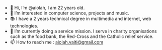 - 👋 Hi, I’m @aiolah, I am 22 years old.
- 👀 I’m interested in computer science, projects and music.
- 📚 I have a 2 years technical degree in multimedia and internet, web technologies.
- 🌱 I’m currently doing a service mission. I serve in charity organisations such as the food bank, the Red-Cross and the Catholic relief service.
- 📫 How to reach me : aiolah.vaiti@gmail.com

<!---
aiolah/aiolah is a ✨ special ✨ repository because its `README.md` (this file) appears on your GitHub profile.
You can click the Preview link to take a look at your changes.
--->
